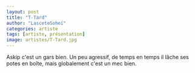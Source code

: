 ```yaml
---
layout: post
title: "T-Tard"
author: "LasceteSoheï"
categories: artiste
tags: [artiste, présentation]
image: artistes/T-Tard.jpg
---
```


Askip c'est un gars bien. Un peu agressif, de temps en temps il lâche ses potes en boîte, mais globalement c'est un mec bien.